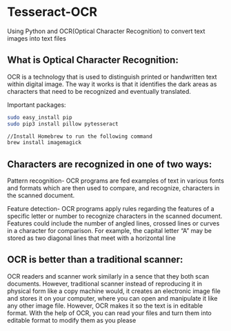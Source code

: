 # Tesseract-OCR

Using Python and OCR(Optical Character Recognition) to convert text images into text files

## What is Optical Character Recognition:
OCR is a technology that is used to distinguish printed or handwritten text within digital image. The way it works is that it identifies the dark areas as characters that need to be recognized and eventually translated.

Important packages:

```bash
sudo easy_install pip
sudo pip3 install pillow pytesseract

//Install Homebrew to run the following command
brew install imagemagick
```

## Characters are recognized in one of two ways:
Pattern recognition- OCR programs are fed examples of text in various fonts and formats which are then used to compare, and recognize, characters in the scanned document.
        
Feature detection- OCR programs apply rules regarding the features of a specific letter or number to recognize characters in the scanned document. Features could include the number of angled lines, crossed lines or curves in a character for comparison. For example, the capital letter “A” may be stored as two diagonal lines that meet with a horizontal line 

## OCR is better than a traditional scanner:
OCR readers and scanner work similarly in a sence that they both scan documents. However, traditional scanner instead of reproducing it in physical form like a copy machine would, it creates an electronic image file and stores it on your computer, where you can open and manipulate it like any other image file. However, OCR makes it so the text is in editable format. With the help of OCR, you can read your files and turn them into editable format to modify them as you please
